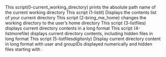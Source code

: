 This script(0-current_working_directory) prints the absolute path name of the current working directory
This script (1-listit) Displays the contents list of your current directory
This script (2-bring_me_home) changes the working directory to the user’s home directory
This script (3-listfiles) displays current directory contents in a long format
This script (4-listmorefile) displays current directory contents, including hidden files in long format
This script (5-listfilesdigitonly) Display current directory content in long format with user and groupIDs displayed numerically and hidden files starting with .
